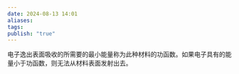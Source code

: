 ```yaml
---
date: 2024-08-13 14:01
aliases: 
tags: 
publish: "true"
---
```

电子逸出表面吸收的所需要的最小能量称为此种材料的功函数。如果电子具有的能量小于功函数，则无法从材料表面发射出去。

